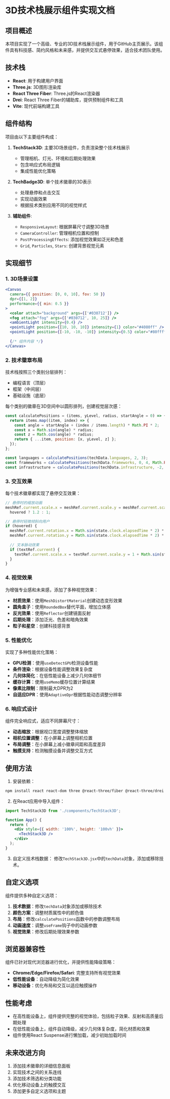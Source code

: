 # 3D技术栈展示组件实现文档

## 项目概述

本项目实现了一个高级、专业的3D技术栈展示组件，用于GitHub主页展示。该组件具有科技感、简约风格和未来感，并提供交互式悬停效果，适合技术团队使用。

## 技术栈

- **React**: 用于构建用户界面
- **Three.js**: 3D图形渲染库
- **React Three Fiber**: Three.js的React渲染器
- **Drei**: React Three Fiber的辅助库，提供预制组件和工具
- **Vite**: 现代前端构建工具

## 组件结构

项目由以下主要组件构成：

1. **TechStack3D**: 主要3D场景组件，负责渲染整个技术栈展示
   - 管理相机、灯光、环境和后期处理效果
   - 包含响应式布局逻辑
   - 集成性能优化策略

2. **TechBadge3D**: 单个技术徽章的3D表示
   - 处理悬停和点击交互
   - 实现动画效果
   - 根据技术类别应用不同的视觉样式

3. **辅助组件**:
   - `ResponsiveLayout`: 根据屏幕尺寸调整3D场景
   - `CameraController`: 管理相机位置和控制
   - `PostProcessingEffects`: 添加视觉效果如泛光和色差
   - `Grid`, `Particles`, `Stars`: 创建背景视觉元素

## 实现细节

### 1. 3D场景设置

```jsx
<Canvas 
  camera={{ position: [0, 0, 10], fov: 50 }}
  dpr={[1, 2]} 
  performance={{ min: 0.5 }}
>
  <color attach="background" args={['#030712']} />
  <fog attach="fog" args={['#030712', 10, 25]} />
  <ambientLight intensity={0.4} />
  <pointLight position={[10, 10, 10]} intensity={1} color="#4080ff" />
  <pointLight position={[-10, -10, -10]} intensity={0.5} color="#80ffff" />
  
  {/* 组件内容 */}
</Canvas>
```

### 2. 技术徽章布局

技术栈按照三个类别分层排列：
- 编程语言（顶层）
- 框架（中间层）
- 基础设施（底层）

每个类别的徽章在3D空间中以圆形排列，创建视觉层次感：

```jsx
const calculatePositions = (items, yLevel, radius, startAngle = 0) => {
  return items.map((item, index) => {
    const angle = startAngle + (index / items.length) * Math.PI * 2;
    const x = Math.sin(angle) * radius;
    const z = Math.cos(angle) * radius;
    return { ...item, position: [x, yLevel, z] };
  });
};

const languages = calculatePositions(techData.languages, 2, 3);
const frameworks = calculatePositions(techData.frameworks, 0, 4, Math.PI / 4);
const infrastructure = calculatePositions(techData.infrastructure, -2, 5, Math.PI / 8);
```

### 3. 交互效果

每个技术徽章都实现了悬停交互效果：

```jsx
// 悬停时的缩放动画
meshRef.current.scale.x = meshRef.current.scale.y = meshRef.current.scale.z = 
  hovered ? 1.2 : 1;

// 悬停时轻微倾斜向用户
if (hovered) {
  meshRef.current.rotation.x = Math.sin(state.clock.elapsedTime * 2) * 0.1;
  meshRef.current.rotation.y = Math.sin(state.clock.elapsedTime * 2) * 0.1;
  
  // 文本脉动效果
  if (textRef.current) {
    textRef.current.scale.x = textRef.current.scale.y = 1 + Math.sin(state.clock.elapsedTime * 4) * 0.05;
  }
}
```

### 4. 视觉效果

为增强专业感和未来感，添加了多种视觉效果：

- **材质效果**：使用`MeshDistortMaterial`创建动态变形效果
- **圆角盒子**：使用`RoundedBox`替代平面，增加立体感
- **反光效果**：使用`Reflector`创建镜面反射
- **后期处理**：添加泛光、色差和暗角效果
- **粒子和星空**：创建科技感背景

### 5. 性能优化

实现了多种性能优化策略：

- **GPU检测**：使用`useDetectGPU`检测设备性能
- **条件渲染**：根据设备性能调整效果复杂度
- **几何体简化**：在低性能设备上减少几何体细节
- **缓存计算**：使用`useMemo`缓存位置计算结果
- **像素比限制**：限制最大DPR为2
- **自适应DPR**：使用`AdaptiveDpr`根据性能动态调整分辨率

### 6. 响应式设计

组件完全响应式，适应不同屏幕尺寸：

- **动态缩放**：根据视口宽度调整整体缩放
- **相机位置调整**：在小屏幕上调整相机位置
- **布局调整**：在小屏幕上减小徽章间距和高度差异
- **触摸支持**：检测触摸设备并调整交互方式

## 使用方法

1. 安装依赖：
```bash
npm install react react-dom three @react-three/fiber @react-three/drei @types/three
```

2. 在React应用中导入组件：
```jsx
import TechStack3D from './components/TechStack3D';

function App() {
  return (
    <div style={{ width: '100%', height: '100vh' }}>
      <TechStack3D />
    </div>
  );
}
```

3. 自定义技术栈数据：
修改`TechStack3D.jsx`中的`techData`对象，添加或移除技术。

## 自定义选项

组件提供多种自定义选项：

1. **技术数据**：修改`techData`对象添加或移除技术
2. **颜色方案**：调整材质属性中的颜色值
3. **布局**：修改`calculatePositions`函数中的参数调整布局
4. **动画速度**：调整`useFrame`钩子中的动画参数
5. **视觉效果**：修改后期处理效果参数

## 浏览器兼容性

组件已针对现代浏览器进行优化，并提供性能降级策略：

- **Chrome/Edge/Firefox/Safari**: 完整支持所有视觉效果
- **低性能设备**：自动降级为简化效果
- **移动设备**：优化布局和交互以适应触摸操作

## 性能考虑

- 在高性能设备上，组件提供完整的视觉体验，包括粒子效果、反射和高质量后期处理
- 在低性能设备上，组件自动降级，减少几何体复杂度，简化材质和效果
- 组件使用React Suspense进行懒加载，减少初始加载时间

## 未来改进方向

1. 添加技术徽章的详细信息面板
2. 实现技术之间的关系连线
3. 添加技术筛选和分类功能
4. 优化移动设备上的触摸交互
5. 添加更多自定义选项和主题
